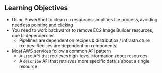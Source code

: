 ## Learning Objectives

* Using PowerShell to clean up resources simplifies the process, avoiding needless pointing and clicking
* You need to work backwards to remove EC2 Image Builder resources, due to dependencies
  * Pipelines are dependent on recipes & distribution / infrastructure recipes. Recipes are dependent on components.
* Most AWS services follow a common API pattern
    * A `list` API that retrieves high-level information about resources
    * A `describe` API that retrieves more specific details about a single resource